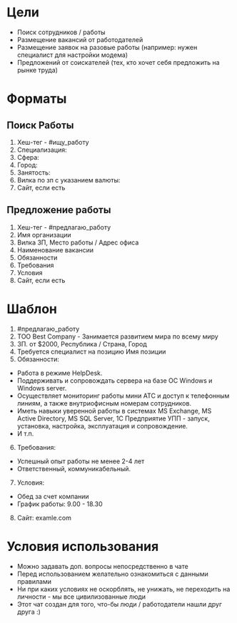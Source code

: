 # Цели
* Поиск сотрудников / работы
* Размещение вакансий от работодателей
* Размещение заявок на разовые работы (например: нужен специалист для настройки модема)
* Предложений от соискателей (тех, кто хочет себя предложить на рынке труда)

# Форматы
## Поиск Работы
1. Хеш-тег - #ищу_работу
2. Специализация:
3. Сфера:
4. Город:
5. Занятость:
6. Вилка по зп с указанием валюты:
7. Сайт, если есть


## Предложение работы
1. Хеш-тег - #предлагаю_работу
2. Имя организации
3. Вилка ЗП, Место работы / Адрес офиса
4. Наименование вакансии
5. Обязанности
6. Требования
7. Условия
8. Сайт, если есть

# Шаблон
1. #предлагаю_работу
2. ТОО Best Company - Занимается развитием мира по всему миру
3. ЗП. от $2000, Республика / Страна, Город
4. Требуется специалист на позицию Имя позиции
5. Обязанности:
* Работа в режиме HelpDesk.
* Поддерживать и сопровождать сервера на базе ОС Windows и Windows server.
* Осуществляет мониторинг работы мини АТС и доступ к телефонным линиям, а также внутриофисным номерам сотрудников.
* Иметь навыки уверенной работы в системах MS Exchange, MS Active Directory, MS SQL Server, 1С Предприятие УПП - запуск, установка, настройка, эксплуатация и сопровождение.
* И т.п.
6. Требования:
* Успешный опыт работы не менее 2-4 лет
* Ответственный, коммуникабельный.
7. Условия:
* Обед за счет компании
* График работы: 9.00 - 18.30
8. Сайт: examle.com

# Условия использования
* Можно задавать доп. вопросы непосредственно в чате
* Перед использованием желательно ознакомиться с данными правилами
* Ни при каких условиях не оскорблять, не унижать, не переходить на личности - мы все цивилизованные люди
* Этот чат создан для того, что-бы люди / работодатели нашли друг друга :)